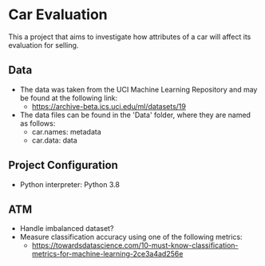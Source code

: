 # Car Evaluation

This a project that aims to investigate how attributes of a car will affect its evaluation for selling.

## Data
* The data was taken from the UCI Machine Learning Repository and may be found at the following link:
    * https://archive-beta.ics.uci.edu/ml/datasets/19
* The data files can be found in the 'Data' folder, where they are named as follows:
    * car.names: metadata
    * car.data: data

## Project Configuration
* Python interpreter: Python 3.8

## ATM
* Handle imbalanced dataset?
* Measure classification accuracy using one of the following metrics:
  * https://towardsdatascience.com/10-must-know-classification-metrics-for-machine-learning-2ce3a4ad256e